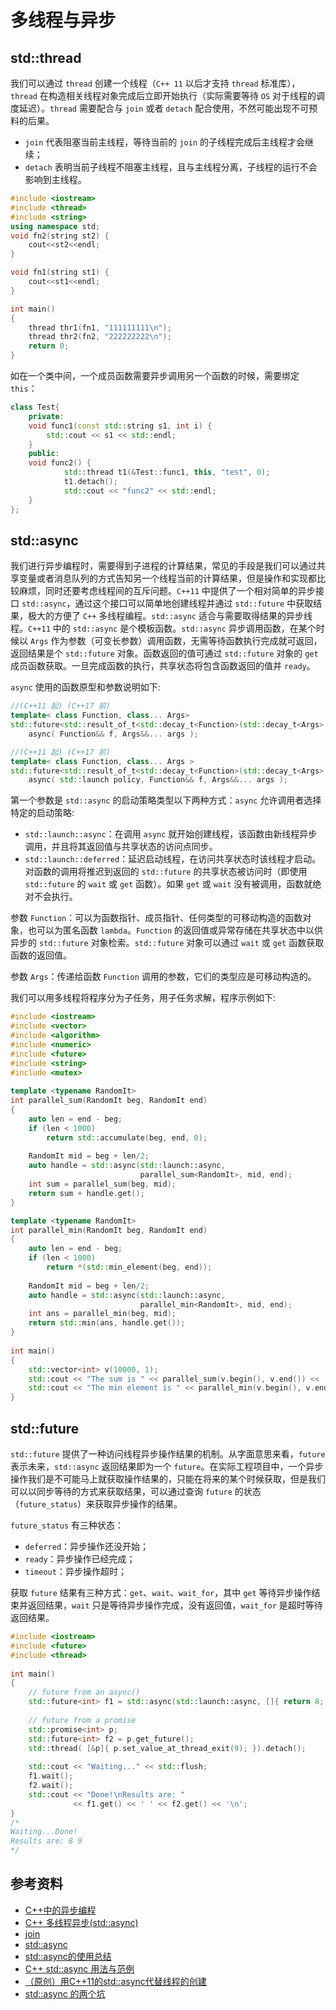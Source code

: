 # 多线程与异步

## std::thread

我们可以通过 `thread` 创建一个线程（`C++ 11` 以后才支持 `thread` 标准库），`thread` 在构造相关线程对象完成后立即开始执行（实际需要等待 `OS` 对于线程的调度延迟）。`thread` 需要配合与 `join` 或者 `detach` 配合使用，不然可能出现不可预料的后果。

- `join` 代表阻塞当前主线程，等待当前的 `join` 的子线程完成后主线程才会继续；
- `detach` 表明当前子线程不阻塞主线程，且与主线程分离，子线程的运行不会影响到主线程。

```cpp
#include <iostream>
#include <thread>
#include <string>
using namespace std;
void fn2(string st2) {
    cout<<st2<<endl;
}

void fn1(string st1) {
    cout<<st1<<endl;
}  

int main()
{
    thread thr1(fn1, "111111111\n"); 
    thread thr2(fn2, "222222222\n"); 
    return 0;
}
```

如在一个类中间，一个成员函数需要异步调用另一个函数的时候，需要绑定 `this`：

```cpp
class Test{
    private:
    void func1(const std::string s1, int i) {
        std::cout << s1 << std::endl;
    }
    public:
    void func2() {
            std::thread t1(&Test::func1, this, "test", 0);
            t1.detach();
            std::cout << "func2" << std::endl;
    }
};
```

## std::async

我们进行异步编程时，需要得到子进程的计算结果，常见的手段是我们可以通过共享变量或者消息队列的方式告知另一个线程当前的计算结果，但是操作和实现都比较麻烦，同时还要考虑线程间的互斥问题。`C++11` 中提供了一个相对简单的异步接口 `std::async`，通过这个接口可以简单地创建线程并通过 `std::future` 中获取结果，极大的方便了 `C++` 多线程编程。`std::async` 适合与需要取得结果的异步线程。`C++11` 中的 `std::async` 是个模板函数。`std::async` 异步调用函数，在某个时候以 `Args` 作为参数（可变长参数）调用函数，无需等待函数执行完成就可返回，返回结果是个 `std::future` 对象。函数返回的值可通过 `std::future` 对象的 `get` 成员函数获取。一旦完成函数的执行，共享状态将包含函数返回的值并 `ready`。

`async` 使用的函数原型和参数说明如下:

```cpp
//(C++11 起) (C++17 前)
template< class Function, class... Args>
std::future<std::result_of_t<std::decay_t<Function>(std::decay_t<Args>...)>>
    async( Function&& f, Args&&... args );

//(C++11 起) (C++17 前)
template< class Function, class... Args >
std::future<std::result_of_t<std::decay_t<Function>(std::decay_t<Args>...)>>
    async( std::launch policy, Function&& f, Args&&... args );  
```

第一个参数是 `std::async` 的启动策略类型以下两种方式：`async` 允许调用者选择特定的启动策略:

- `std::launch::async`：在调用 `async` 就开始创建线程，该函数由新线程异步调用，并且将其返回值与共享状态的访问点同步。
- `std::launch::deferred`：延迟启动线程，在访问共享状态时该线程才启动。对函数的调用将推迟到返回的 `std::future` 的共享状态被访问时（即使用 `std::future` 的 `wait` 或 `get` 函数）。如果 `get` 或 `wait` 没有被调用，函数就绝对不会执行。

参数 `Function`：可以为函数指针、成员指针、任何类型的可移动构造的函数对象，也可以为匿名函数 `lambda`。`Function` 的返回值或异常存储在共享状态中以供异步的 `std::future` 对象检索。`std::future` 对象可以通过 `wait` 或 `get` 函数获取函数的返回值。

参数 `Args`：传递给函数 `Function` 调用的参数，它们的类型应是可移动构造的。

我们可以用多线程将程序分为子任务，用子任务求解，程序示例如下:

```cpp
#include <iostream>
#include <vector>
#include <algorithm>
#include <numeric>
#include <future>
#include <string>
#include <mutex>
  
template <typename RandomIt>
int parallel_sum(RandomIt beg, RandomIt end)
{
    auto len = end - beg;
    if (len < 1000)
        return std::accumulate(beg, end, 0);
 
    RandomIt mid = beg + len/2;
    auto handle = std::async(std::launch::async,
                             parallel_sum<RandomIt>, mid, end);
    int sum = parallel_sum(beg, mid);
    return sum + handle.get();
}

template <typename RandomIt>
int parallel_min(RandomIt beg, RandomIt end)
{
    auto len = end - beg;
    if (len < 1000)
        return *(std::min_element(beg, end));
 
    RandomIt mid = beg + len/2;
    auto handle = std::async(std::launch::async,
                             parallel_min<RandomIt>, mid, end);
    int ans = parallel_min(beg, mid);
    return std::min(ans, handle.get());
}
 
int main()
{
    std::vector<int> v(10000, 1);
    std::cout << "The sum is " << parallel_sum(v.begin(), v.end()) << '\n';
    std::cout << "The min element is " << parallel_min(v.begin(), v.end()) << '\n';
} 
```

## std::future

`std::future` 提供了一种访问线程异步操作结果的机制。从字面意思来看，`future` 表示未来，`std::async` 返回结果即为一个 `future`。在实际工程项目中，一个异步操作我们是不可能马上就获取操作结果的，只能在将来的某个时候获取，但是我们可以以同步等待的方式来获取结果，可以通过查询 `future` 的状态（`future_status`）来获取异步操作的结果。

`future_status` 有三种状态：

- `deferred`：异步操作还没开始；
- `ready`：异步操作已经完成；
- `timeout`：异步操作超时；

获取 `future` 结果有三种方式：`get`、`wait`、`wait_for`，其中 `get` 等待异步操作结束并返回结果，`wait` 只是等待异步操作完成，没有返回值，`wait_for` 是超时等待返回结果。

```cpp
#include <iostream>
#include <future>
#include <thread>
 
int main()
{
    // future from an async()
    std::future<int> f1 = std::async(std::launch::async, []{ return 8; });
 
    // future from a promise
    std::promise<int> p;
    std::future<int> f2 = p.get_future();
    std::thread( [&p]{ p.set_value_at_thread_exit(9); }).detach();
 
    std::cout << "Waiting..." << std::flush;
    f1.wait();
    f2.wait();
    std::cout << "Done!\nResults are: "
              << f1.get() << ' ' << f2.get() << '\n';
}
/*
Waiting...Done!
Results are: 8 9
*/
```

## 参考资料

- [C++中的异步编程](https://zhuanlan.zhihu.com/p/540239803)
- [C++ 多线程异步(std::async)](https://blog.csdn.net/GreedySnaker/article/details/114300906)
- [join](https://cplusplus.com/reference/thread/thread/join/)
- [std::async](https://en.cppreference.com/w/cpp/thread/async)
- [std::async的使用总结](https://segmentfault.com/a/1190000039083151)
- [C++ std::async 用法与范例](https://shengyu7697.github.io/std-async/)
- [（原创）用C++11的std::async代替线程的创建](https://www.cnblogs.com/leijiangtao/p/12076251.html)
- [std::async 的两个坑](https://zhuanlan.zhihu.com/p/39757902)
